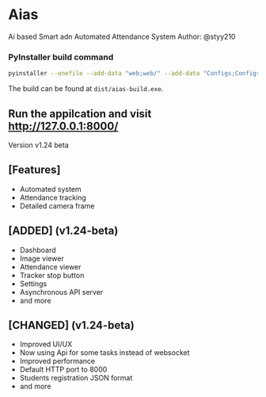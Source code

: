 # Aias
 Ai based Smart adn Automated Attendance System
 Author: @styy210
### PyInstaller build command
 ```bash
 pyinstaller --onefile --add-data "web;web/" --add-data "Configs;Configs/"--icon=icon.ico --name=aias-build  __main__.py --optimize=2 --clean
 ```
 The build can be found at `dist/aias-build.exe`.
## Run the appilcation and visit http://127.0.0.1:8000/
 Version v1.24 beta
## [Features]
- Automated system
- Attendance tracking
- Detailed camera frame
## [ADDED] (v1.24-beta)
- Dashboard
- Image viewer
- Attendance viewer
- Tracker stop button
- Settings
- Asynchronous API server
- and more
## [CHANGED] (v1.24-beta)
- Improved UI/UX
- Now using Api for some tasks instead of websocket
- Improved performance
- Default HTTP port to 8000
- Students registration JSON format
- and more